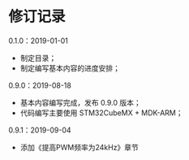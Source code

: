 # 修订记录

0.1.0：2019-01-01

* 制定目录；
* 制定编写基本内容的进度安排；

0.9.0：2019-08-18

* 基本内容编写完成，发布 0.9.0 版本；
* 代码编写主要使用 STM32CubeMX + MDK-ARM；

0.9.1：2019-09-04

* 添加《提高PWM频率为24kHz》章节
